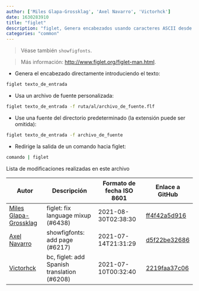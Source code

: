 ```yaml
---
author: ['Miles Glapa-Grossklag', 'Axel Navarro', 'Victorhck']
date: 1630283910
title: "figlet"
description: "figlet, Genera encabezados usando caracteres ASCII desde la entrada del usuario."
categories: "common"
---
```

> Véase también `showfigfonts`.

> Más información: <http://www.figlet.org/figlet-man.html>.

- Genera el encabezado directamente introduciendo el texto:

```bash
figlet texto_de_entrada
```

- Usa un archivo de fuente personalizada:

```bash
figlet texto_de_entrada -f ruta/al/archivo_de_fuente.flf
```

- Use una fuente del directorio predeterminado (la extensión puede ser omitida):

```bash
figlet texto_de_entrada -f archivo_de_fuente
```

- Redirige la salida de un comando hacia figlet:

```bash
comando | figlet
```
Lista de modificaciones realizadas en este archivo


Autor | Descripción | Formato de fecha ISO 8601 | Enlace a GitHub
------|-----|-----|-----
[Miles Glapa-Grossklag](mailto:miles@glapa-grossklag.com) | figlet: fix language mixup (#6438) | 2021-08-30T02:38:30 | [ff4f42a5d916](https://github.com/tldr-pages/tldr/commit/ff4f42a5d916056d4c2d30406e2300ca1c981ba5)
[Axel Navarro](mailto:navarroaxel@gmail.com) | showfigfonts: add page (#6217) | 2021-07-14T21:31:29 | [d5f22be32686](https://github.com/tldr-pages/tldr/commit/d5f22be326869ae289a49499fba5d5a11422bc96)
[Victorhck](mailto:victorhck@mailbox.org) | bc, figlet: add Spanish translation (#6208) | 2021-07-10T00:32:40 | [2219faa37c06](https://github.com/tldr-pages/tldr/commit/2219faa37c062ec1772cf79720c8dc6cdaa12726)

